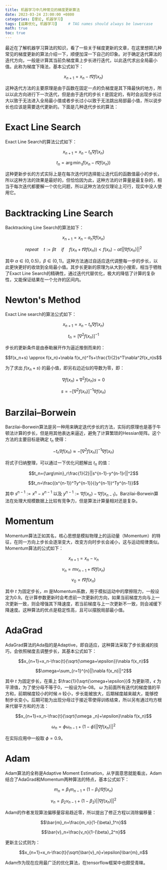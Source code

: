 ```yaml
---
title: 机器学习中几种常见的梯度更新算法
date: 2023-03-24 23:00:00 +0800
categories: [理论, 机器学习]
tags: [运筹优化, 机器学习]     # TAG names should always be lowercase
math: true
toc: true
---
```



最近在了解机器学习算法的知识，看了一些关于梯度更新的文章，在这里想把几种常见的梯度更新的算法介绍一下，顺便加深一下自己的印象。对于确定迭代算法的迭代方向，一般是计算其当前负梯度乘上步长进行迭代，以此迭代求出全局最小值。此称为梯度下降法，基本公式如下： 

$$x_{n+1}=x_n-t\nabla f(x_n)$$  

这种迭代方法的主要原理是由于函数在固定一点的负梯度是其下降最快的地方，所以以此方向进行下一次迭代，但是由于迭代的步长 $t$ 是固定的，有时会出现步长过大以致于无法进入全局最小值或者步长过小以致于无法跳出局部最小值，所以说步长也应该是需要迭代更新的。下面是几种迭代步长的算法：

# Exact Line Search

Exact Line Search的算法公式如下：  

$$x_{n+1}=x_n-t_n\nabla f(x_n)$$  

$$t_n={\arg\min}_{t}f(x_n-t\nabla f(x_n))$$  

这种更新步长的方式实际上是在每次迭代时选择能让迭代后的函数值最小的步长，所以这种方法的效果是最好的，但恰恰因为此，这种方法的计算量是最复杂的，相当于每次迭代都要解一个优化问题，所以这种方法仅仅理论上可行，现实中没人使用它。

# Backtracking Line Search

Backtracking Line Search的算法如下：  

$$x_{n+1}=x_n-a_n\nabla f(x_n)$$  

$$repeat\quad t:=\beta t\quad if\quad f(x_n+t\nabla f(x_n))<f(x_n)-\alpha t||\nabla f(x_n)||^2$$  

其中 $\alpha\in(0,0.5)$，$\beta\in(0,1)$。这种方法通过自适应迭代调整每一步的步长，以此更快更好的收敛到全局最小值。其步长更新的原理为从大到小搜索，相当于牺牲了Exact Line Search的精确性，通过迭代代替优化，极大的降低了计算的复杂性，又能保证结果在一个允许的区间内。

# Newton's Method

Exact Line search的算法公式如下：  

$$x_{n+1}=x_n-t_n\nabla f(x_n)$$  

$$t_n=[\nabla^2f(x_n)]^{-1}$$  

步长的更新条件是由泰勒展开作为逼近推倒而来的：  

$$f(x_n+s) \approx f(x_n)+\nabla f(x_n)^Ts+\frac{1}{2}s^T\nabla^2f(x_n)s$$  

为了求出 $f(x_n+s)$ 的最小值，即另右边近似的导数为零，即：   
  
$$\nabla f(x_n)+\nabla^2f(x_n)s=0$$  

$$s=-[\nabla^2f(x_n)]^{-1}\nabla f(x_n)$$  

# Barzilai–Borwein

Barzilai–Borwein算法是另一种用来确定迭代步长的方法，实际的原理也是基于牛顿法计算的步长，但是用其他表达来逼近，避免了计算繁琐的Hessian矩阵。这个方法的主要目标是确定 $t_n$ 使得：  

$$-t_n\nabla f(x_n)\approx -[\nabla^2f(x_n)]^{-1}\nabla f(x_n)$$  

将式子归纳整理，可以通过一下优化问题解出 $t_n$ 的值：

$$t_n={\arg\min}_r\frac{1}{2}||s^{n-1}-y^{n-1}r||^2$$  

$$t_n=\frac{(s^{n-1})^Ty^{n-1}}{(y^{n-1})^Ty^{n-1}}$$  

其中 $s^{n-1}:=x^n-x^{n-1}$ 以及 $y^{n-1}:=\nabla f(x_n)-\nabla f(x_{n-1})$。Barzilai–Borwein算法在处理大规模数据上比较有竞争力，但是算法计算量相对还是复杂。


# Momentum

Momentum算法正如其名，核心思想是模拟物理上的运动量（Momentum）的特征，在同一方向上步长会逐渐变大，改变方向时步长会减小，这与运动规律类似。Momentum算法的公式如下：  

$$x_{n+1}=x_n-v_n$$  

$$v_n=mv_{n-1}+t\nabla f(x_n)$$  

$$v_0=t\nabla f(x_n)$$  

其中 $t$ 为固定步长，$m$ 是Momentum系数，用于模拟运动中的摩擦阻力，一般设定为0.9。在计算参数更新时会考虑前一次更新的方向，如果当前梯度方向与上一次更新一致，则会增强其下降速度，若当前梯度与上一次更新不一致，则会减缓下降速度。这种算法的优点是稳定性高，且可以摆脱局部最小值。


# AdaGrad
AdaGrad算法的Ada指的是Adaptive，即自适应，这种算法采取了步长衰减的技巧，会依照梯度去调整步长，其基本公式如下：  

$$x_{n+1}=x_n-\frac{t}{\sqrt{\omega+\epsilon}}\nabla f(x_n)$$  

$$\omega=\sum_{r=1}^{n}||\nabla f(x_n)||^2$$  

其中 $t$ 为固定步长，在乘上 $\frac{1}{\sqrt{\omega+\epsilon}}$ 为更新项，$\epsilon$ 为平滑值，为了使分母不等于0，一般设为1e-08。
$\omega$ 为前面所有迭代的梯度值的平方和，前期梯度较小的时候 $n$ 较小，步长能被放大，后期梯度越来越大，能够控制步长变小。后期可能为出现分母过于接近零使得训练结束，所以另有通过均方根来代替平方和的方法：  

$$x_{n+1}=x_n-\frac{t}{\sqrt{\omega _n}+\epsilon}\nabla f(x_n)$$ 

$$\omega _n=\phi\omega _{n-1}+(1-\phi)||\nabla f(x_n)||^2$$  

在实际应用中一般取 $\phi=0.9$。

# Adam

Adam算法的全称是Adaptive Moment Estimation，从字面意思就能看出，Adam结合了AdaGrad和Momentum两种算法的特点，基本公式如下：  

$$m_n={\beta}_1m_{n-1}+(1-{\beta}_1)\nabla f(x_n)$$  

$$v_n={\beta}_2v_{n-1}+(1-{\beta}_2)||\nabla f(x_n)||^2$$  

Adam的作者发现算法偏移量容易趋近零，所以提出了修正方程以消除偏移量：  

$$\bar{m}_n=\frac{m_n}{1-{\beta}_1^n}$$  

$$\bar{v}_n=\frac{v_n}{1-{\beta}_2^n}$$  

更新主公式则为：  

$$x_{n+1}=x_n-\frac{t}{\sqrt{\bar{v}_n}+\epsilon}\bar{m}_n$$  

Adam作为现在应用最广泛的优化算法，在tensorflow框架中也颇受青睐。






